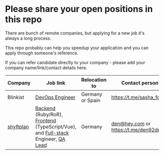 # Please share your open positions in this repo
There are bunch of remote companies, but applying for a new job it's always a long process.

This repo probably can help you speedup your application and you can apply through someone's reference.

If you can refer candidate directly to your company - please add your company name/link/contact details here.

| Company | Job link | Relocation to | Contact person |
|---------|----------|---------------|----------------|
| Blinkist | [DevOps Engineer](https://www.comeet.com/jobs/blinkist/06.00B/senior-devops-platform-engineer/24.82B) | Germany or Spain | https://t.me/sasha_fomin |
| [shyftplan](https://shyftplan.com/en) | [Backend](https://careers.shyftplan.com/o/senior-backend-engineer-fmd?source=Den_Patin) (Ruby/RoR), [Frontend](https://careers.shyftplan.com/o/senior-frontend-engineer-fmd?source=Den_Patin) (TypeScript/Vue), and [Full-stack](https://careers.shyftplan.com/o/full-stack-engineer-fmd?source=Den_Patin) Engineer, [QA Lead](https://careers.shyftplan.com/o/software-quality-assurance-manager-engineer-fmd?source=Den_Patin) | Germany | den@hey.com or https://t.me/den92de |

